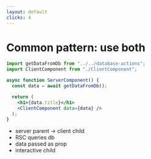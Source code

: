```yaml
---
layout: default
clicks: 4
---
```

# Common pattern: use both

<div class="flex h-full gap-4 -mx-8">


```jsx {all|2,4,9|1,5|9}
import getDataFromDb from "../../database-actions";
import ClientComponent from "./ClientComponent";

async function ServerComponent() {
  const data = await getDataFromDb();

  return (
    <h1>{data.title}</h1>
    <ClientComponent data={data} />
  );
}
```

<ul>
<li v-click="1">server parent &rarr; client child</li>
<li v-click="2">RSC queries db</li>
<li v-click="3">data passed as prop</li>
<li v-click="4">interactive child</li>
</ul>

</div>


